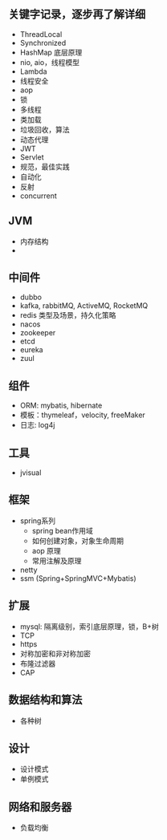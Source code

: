 ## 关键字记录，逐步再了解详细
* ThreadLocal
* Synchronized
* HashMap 底层原理
* nio, aio，线程模型
* Lambda
* 线程安全
* aop
* 锁
* 多线程
* 类加载
* 垃圾回收，算法
* 动态代理
* JWT
* Servlet
* 规范，最佳实践
* 自动化
* 反射
* concurrent

## JVM
* 内存结构
* 

## 中间件
* dubbo
* kafka, rabbitMQ, ActiveMQ, RocketMQ
* redis 类型及场景，持久化策略
* nacos
* zookeeper
* etcd
* eureka
* zuul

## 组件
* ORM: mybatis, hibernate
* 模板：thymeleaf，velocity, freeMaker
* 日志: log4j

## 工具
* jvisual

## 框架
* spring系列
    * spring bean作用域
    * 如何创建对象，对象生命周期
    * aop 原理
    * 常用注解及原理
* netty
* ssm (Spring+SpringMVC+Mybatis)

## 扩展
* mysql: 隔离级别，索引底层原理，锁，B+树
* TCP
* https
* 对称加密和非对称加密
* 布隆过滤器
* CAP

## 数据结构和算法
* 各种树

## 设计
* 设计模式
* 单例模式

## 网络和服务器
* 负载均衡
